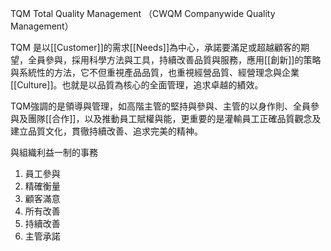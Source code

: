 TQM Total Quality Management （CWQM Companywide Quality Management）

TQM 是以[[Customer]]的需求[[Needs]]為中心，承諾要滿足或超越顧客的期望，全員參與，採用科學方法與工具，持續改善品質與服務，應用[[創新]]的策略與系統性的方法，它不但重視產品品質，也重視經營品質、經營理念與企業[[Culture]]。也就是以品質為核心的全面管理，追求卓越的績效。   

TQM強調的是領導與管理，如高階主管的堅持與參與、主管的以身作則、全員參與及團隊[[合作]]，以及推動員工賦權與能，更重要的是灌輸員工正確品質觀念及建立品質文化，貫徹持續改善、追求完美的精神。

與組織利益一制的事務
1. 員工參與
2. 精確衡量
3. 顧客滿意
4. 所有改善
5. 持續改善
6. 主管承諾

